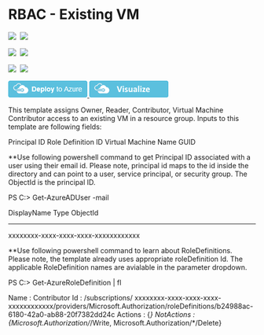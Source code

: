 # RBAC - Existing VM

<IMG SRC="https://azbotstorage.blob.core.windows.net/badges/101-rbac-builtinrole-virtualmachine/PublicLastTestDate.svg" />&nbsp;
<IMG SRC="https://azbotstorage.blob.core.windows.net/badges/101-rbac-builtinrole-virtualmachine/PublicDeployment.svg" />&nbsp;

<IMG SRC="https://azbotstorage.blob.core.windows.net/badges/101-rbac-builtinrole-virtualmachine/FairfaxLastTestDate.svg" />&nbsp;
<IMG SRC="https://azbotstorage.blob.core.windows.net/badges/101-rbac-builtinrole-virtualmachine/FairfaxDeployment.svg" />&nbsp;

<IMG SRC="https://azbotstorage.blob.core.windows.net/badges/101-rbac-builtinrole-virtualmachine/BestPracticeResult.svg" />&nbsp;
<IMG SRC="https://azbotstorage.blob.core.windows.net/badges/101-rbac-builtinrole-virtualmachine/CredScanResult.svg" />&nbsp;

<a href="https://portal.azure.com/#create/Microsoft.Template/uri/https%3A%2F%2Fraw.githubusercontent.com%2FAzure%2Fazure-quickstart-templates%2Fmaster%2F101-rbac-builtinrole-virtualmachine%2Fazuredeploy.json" target="_blank">
    <img src="https://raw.githubusercontent.com/Azure/azure-quickstart-templates/master/1-CONTRIBUTION-GUIDE/images/deploytoazure.png"/>
</a>
<a href="http://armviz.io/#/?load=https%3A%2F%2Fraw.githubusercontent.com%2FAzure%2Fazure-quickstart-templates%2Fmaster%2F101-rbac-builtinrole-virtualmachine%2Fazuredeploy.json" target="_blank">
  <img src="https://raw.githubusercontent.com/Azure/azure-quickstart-templates/master/1-CONTRIBUTION-GUIDE/images/visualizebutton.png"/>
</a>

This template assigns Owner, Reader, Contributor, Virtual Machine Contributor access to an existing VM in a resource group. Inputs to this template are following fields:

Principal ID
Role Definition ID
Virtual Machine Name
GUID

**Use following powershell command to get Principal ID associated with a user using their email id. Please note, principal id maps to the id inside the directory and can point to a user, service principal, or security group. The ObjectId is the principal ID.

PS C:\> Get-AzureADUser -mail <email id>

DisplayName                    Type                           ObjectId
-----------                    ----                           --------
<NAME>                                                        xxxxxxxx-xxxx-xxxx-xxxx-xxxxxxxxxxxx


**Use following powershell command to learn about RoleDefinitions. Please note, the template already uses appropriate roleDefinition Id. The applicable RoleDefinition names are avialable in the parameter dropdown. 

PS C:\> Get-AzureRoleDefinition | fl

Name       : Contributor
Id         : /subscriptions/ xxxxxxxx-xxxx-xxxx-xxxx-xxxxxxxxxxxx/providers/Microsoft.Authorization/roleDefinitions/b24988ac-6180-42a0-ab88-20f7382dd24c
Actions    : {*}
NotActions : {Microsoft.Authorization/*/Write, Microsoft.Authorization/*/Delete} 

